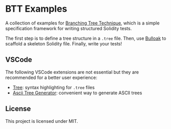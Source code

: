 # BTT Examples

A collection of examples for [Branching Tree Technique](https://twitter.com/PaulRBerg/status/1682346315806539776), which
is a simple specification framework for writing structured Solidity tests.

The first step is to define a tree structure in a `.tree` file. Then, use
[Bulloak](https://github.com/alexfertel/bulloak) to scaffold a skeleton Solidity file. Finally, write your tests!

## VSCode

The following VSCode extensions are not essential but they are recommended for a better user experience:

- [Tree](https://marketplace.visualstudio.com/items?itemName=CTC.vscode-tree-extension): syntax highlighting for `.tree`
  files
- [Ascii Tree Generator](https://marketplace.visualstudio.com/items?itemName=aprilandjan.ascii-tree-generator):
  convenient way to generate ASCII trees

## License

This project is licensed under MIT.
